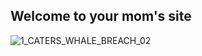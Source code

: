 ## Welcome to your mom's site

![1_CATERS_WHALE_BREACH_02](https://user-images.githubusercontent.com/102488176/160306994-7ec292d5-30e2-41e2-99a7-3d411029fa9a.jpg)


<!--
You can use the [editor on GitHub](https://github.com/SirLamas/website/edit/gh-pages/index.md) to maintain and preview the content for your website in Markdown files.

Whenever you commit to this repository, GitHub Pages will run [Jekyll](https://jekyllrb.com/) to rebuild the pages in your site, from the content in your Markdown files.

/ ### Markdown

 / Markdown is a lightweight and easy-to-use syntax for styling your writing. It includes conventions for

/```markdown
/Syntax highlighted code block

/# Header 1
/## Header 2
/### Header 3

/- Bulleted
/- List

/1. Numbered
/2. List

/**Bold** and _Italic_ and `Code` text

/[Link](url) and ![Image](src)
/```

/For more details see [Basic writing and formatting syntax](https://docs.github.com/en/github/writing-on-github/getting-started-with-writing-and-formatting-on-github//basic-writing-and-formatting-syntax).

/### Jekyll Themes

/Your Pages site will use the layout and styles from the Jekyll theme you have selected in your [repository settings](https://github.com/SirLamas/website/settings/pages)//. The name of this theme is saved in the Jekyll `_config.yml` configuration file.

/### Support or Contact

/Having trouble with Pages? Check out our [documentation](https://docs.github.com/categories/github-pages-basics/) or [contact support](https://support.github.com/ //contact) and we’ll help you sort it out. 
-->